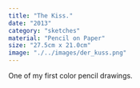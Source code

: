 ```yaml
---
title: "The Kiss."
date: "2013"
category: "sketches"
material: "Pencil on Paper"
size: "27.5cm x 21.0cm"
image: "./../images/der_kuss.png"
---
```


One of my first color pencil drawings.